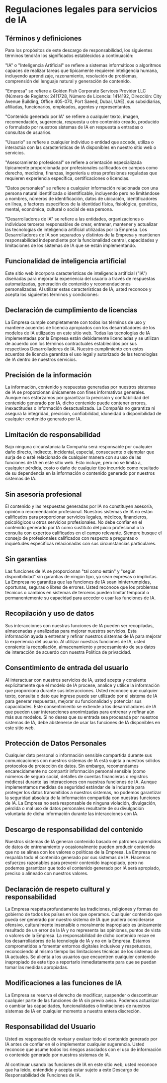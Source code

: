 # Regulaciones legales para servicios de IA

## Términos y definiciones

Para los propósitos de este descargo de responsabilidad, los siguientes términos tendrán los significados establecidos a continuación:

"IA" o "Inteligencia Artificial" se refiere a sistemas informáticos o algoritmos capaces de realizar tareas que típicamente requieren inteligencia humana, incluyendo aprendizaje, razonamiento, resolución de problemas, comprensión del lenguaje natural y generación de contenido.

"Empresa" se refiere a Golden Fish Corporate Services Provider LLC (Número de Registro: 2411728, Número de Licencia: 1414192, Dirección: City Avenue Building, Office 405-070, Port Saeed, Dubai, UAE), sus subsidiarias, afiliadas, funcionarios, empleados, agentes y representantes.

"Contenido generado por IA" se refiere a cualquier texto, imagen, recomendación, sugerencia, respuesta u otro contenido creado, producido o formulado por nuestros sistemas de IA en respuesta a entradas o consultas de usuarios.

"Usuario" se refiere a cualquier individuo o entidad que accede, utiliza o interactúa con las características de IA disponibles en nuestro sitio web o servicios.

"Asesoramiento profesional" se refiere a orientación especializada típicamente proporcionada por profesionales calificados en campos como derecho, medicina, finanzas, ingeniería u otras profesiones reguladas que requieren experiencia específica, certificaciones o licencias.

"Datos personales" se refiere a cualquier información relacionada con una persona natural identificada o identificable, incluyendo pero no limitándose a nombres, números de identificación, datos de ubicación, identificadores en línea, o factores específicos de la identidad física, fisiológica, genética, mental, económica, cultural o social de esa persona.

"Desarrolladores de IA" se refiere a las entidades, organizaciones o individuos terceros responsables de crear, entrenar, mantener y actualizar las tecnologías de inteligencia artificial utilizadas por la Empresa. Los Desarrolladores de IA son separados y distintos de la Empresa y mantienen responsabilidad independiente por la funcionalidad central, capacidades y limitaciones de los sistemas de IA que se están implementando.

## Funcionalidad de inteligencia artificial

Este sitio web incorpora características de inteligencia artificial ("IA") diseñadas para mejorar la experiencia del usuario a través de respuestas automatizadas, generación de contenido y recomendaciones personalizadas. Al utilizar estas características de IA, usted reconoce y acepta los siguientes términos y condiciones:

## Declaración de cumplimiento de licencias

La Empresa cumple completamente con todos los términos de uso y mantiene acuerdos de licencia apropiados con los desarrolladores de los modelos de IA utilizados en este sitio web. Todas las tecnologías de IA implementadas por la Empresa están debidamente licenciadas y se utilizan de acuerdo con los términos contractuales establecidos por sus respectivos Desarrolladores de IA. Nuestro cumplimiento con estos acuerdos de licencia garantiza el uso legal y autorizado de las tecnologías de IA dentro de nuestros servicios.

## Precisión de la información

La información, contenido y respuestas generadas por nuestros sistemas de IA se proporcionan únicamente con fines informativos generales. Aunque nos esforzamos por garantizar la precisión y confiabilidad del contenido generado por IA, dicho contenido puede contener errores, inexactitudes o información desactualizada. La Compañía no garantiza ni asegura la integridad, precisión, confiabilidad, idoneidad o disponibilidad de cualquier contenido generado por IA.

## Limitación de responsabilidad

Bajo ninguna circunstancia la Compañía será responsable por cualquier daño directo, indirecto, incidental, especial, consecuente o ejemplar que surja de o esté relacionado de cualquier manera con su uso de las funciones de IA en este sitio web. Esto incluye, pero no se limita a, cualquier pérdida, costo o daño de cualquier tipo incurrido como resultado de su dependencia en la información o contenido generado por nuestros sistemas de IA.

## Sin asesoría profesional

El contenido y las respuestas generadas por IA no constituyen asesoría, opinión o recomendación profesional. Nuestros sistemas de IA no están calificados para proporcionar servicios legales, médicos, financieros, psicológicos u otros servicios profesionales. No debe confiar en el contenido generado por IA como sustituto del juicio profesional o la consulta con expertos calificados en el campo relevante. Siempre busque el consejo de profesionales calificados con respecto a preguntas o inquietudes específicas relacionadas con sus circunstancias particulares.

## Sin garantías

Las funciones de IA se proporcionan "tal como están" y "según disponibilidad" sin garantías de ningún tipo, ya sean expresas o implícitas. La Empresa no garantiza que las funciones de IA sean ininterrumpidas, oportunas, seguras o libres de errores. Usted reconoce que los problemas técnicos o cambios en sistemas de terceros pueden limitar temporal o permanentemente su capacidad para acceder o usar las funciones de IA.

## Recopilación y uso de datos

Sus interacciones con nuestras funciones de IA pueden ser recopiladas, almacenadas y analizadas para mejorar nuestros servicios. Esta información ayuda a entrenar y refinar nuestros sistemas de IA para mejorar la experiencia del usuario. Al utilizar nuestras funciones de IA, usted consiente la recopilación, almacenamiento y procesamiento de sus datos de interacción de acuerdo con nuestra Política de privacidad.

## Consentimiento de entrada del usuario

Al interactuar con nuestros servicios de IA, usted acepta y consiente explícitamente que el modelo de IA procese, analice y utilice la información que proporciona durante sus interacciones. Usted reconoce que cualquier texto, consulta o dato que ingrese puede ser utilizado por el sistema de IA para generar respuestas, mejorar su funcionalidad y potenciar sus capacidades. Este consentimiento se extiende a los desarrolladores de IA que pueden usar interacciones anonimizadas para entrenar y refinar aún más sus modelos. Si no desea que su entrada sea procesada por nuestros sistemas de IA, debe abstenerse de usar las funciones de IA disponibles en este sitio web.

## Protección de Datos Personales

Cualquier dato personal o información sensible compartida durante sus comunicaciones con nuestros sistemas de IA está sujeta a nuestros sólidos protocolos de protección de datos. Sin embargo, recomendamos encarecidamente no compartir información personal sensible (como números de seguro social, detalles de cuentas financieras o registros médicos) durante las interacciones con nuestras funciones de IA. Aunque implementamos medidas de seguridad estándar de la industria para proteger los datos transmitidos a nuestros sistemas, no podemos garantizar la seguridad absoluta de la información compartida con nuestras funciones de IA. La Empresa no será responsable de ninguna violación, divulgación, pérdida o mal uso de datos personales resultante de su divulgación voluntaria de dicha información durante las interacciones con IA.

## Descargo de responsabilidad del contenido

Nuestros sistemas de IA generan contenido basado en patrones aprendidos de datos de entrenamiento y ocasionalmente pueden producir contenido que no se alinea con los valores o políticas de la Empresa. La Empresa no respalda todo el contenido generado por sus sistemas de IA. Hacemos esfuerzos razonables para prevenir contenido inapropiado, pero no podemos garantizar que todo el contenido generado por IA será apropiado, preciso o alineado con nuestros valores.

## Declaración de respeto cultural y responsabilidad

La Empresa respeta profundamente las tradiciones, religiones y formas de gobierno de todos los países en los que operamos. Cualquier contenido que pueda ser generado por nuestro sistema de IA que pudiera considerarse ofensivo, culturalmente insensible o moralmente inapropiado es únicamente resultado de un error de la IA y no representa las opiniones, puntos de vista o valores de la Empresa. La responsabilidad de dicho contenido recae en los desarrolladores de la tecnología de IA y no en la Empresa. Estamos comprometidos a fomentar entornos digitales inclusivos y respetuosos, reconociendo al mismo tiempo las limitaciones técnicas de los sistemas de IA actuales. Se alienta a los usuarios que encuentren cualquier contenido inapropiado de este tipo a reportarlo inmediatamente para que se puedan tomar las medidas apropiadas.

## Modificaciones a las funciones de IA

La Empresa se reserva el derecho de modificar, suspender o descontinuar cualquier parte de las funciones de IA sin previo aviso. Podemos actualizar o cambiar las capacidades, funcionalidades o limitaciones de nuestros sistemas de IA en cualquier momento a nuestra entera discreción.

## Responsabilidad del Usuario

Usted es responsable de revisar y evaluar todo el contenido generado por IA antes de confiar en él o implementar cualquier sugerencia. Usted reconoce que asume todos los riesgos asociados con el uso de información o contenido generado por nuestros sistemas de IA.

Al continuar usando las funciones de IA en este sitio web, usted reconoce que ha leído, entendido y acepta estar sujeto a este Descargo de Responsabilidad de Funciones de IA.